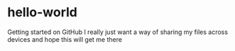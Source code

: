 # hello-world
Getting started on GitHub
I really just want a way of sharing my files across devices and hope this will get me there
